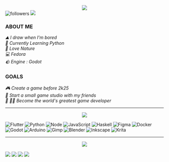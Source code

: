 <div align="center">
<img src="https://raw.githubusercontent.com/samthepacman/samthepacman/master/assets/mainprof.jpg"></div>
<div align="left">
<img alt="followers" title="Follow me on Github" src="https://img.shields.io/github/followers/samthepacman?color=FBB86C&style=for-the-badge&logo=github&label=Follow"/> 
<img src="https://img.shields.io/badge/Spotify-1ED760?&style=for-the-badge&logo=spotify&logoColor=white"/> 
</div>

### ABOUT ME
*⛰️ I draw when I'm bored*<br>
*🐍 Currently Learning Python*<br>
*🌲 Love Nature*<br>
*💻 Fedora*<br>
*🪨 Engine : Godot*<br>

### GOALS
*🎮 Create a game before 2k25*<br>
*🏢 Start a small game studio with my friends*<br>
*👑 🏴‍☠️ Become the world's greatest game developer*<br>

***

<div align="center">
<img src=https://raw.githubusercontent.com/samthepacman/samthepacman/master/assets/introbanner.png>
</div>
<div align="left">

![Flutter](https://img.shields.io/badge/Flutter-02569B?style=for-the-badge&logo=flutter) ![Python](https://img.shields.io/badge/python-3670A0?style=for-the-badge&logo=python&logoColor=ffdd54) ![Node](https://img.shields.io/badge/node.js-6DA55F?style=for-the-badge&logo=node.js&logoColor=white) ![JavaScript](https://img.shields.io/badge/javascript-%23323330.svg?style=for-the-badge&logo=javascript&logoColor=%23F7DF1E) ![Haskell](https://img.shields.io/badge/Haskell-5e5086?style=for-the-badge&logo=haskell&logoColor=white) ![Figma](https://img.shields.io/badge/figma-%23F24E1E.svg?style=for-the-badge&logo=figma&logoColor=white) ![Docker](https://img.shields.io/badge/docker-%230db7ed.svg?style=for-the-badge&logo=docker&logoColor=white) ![Godot](https://img.shields.io/badge/Godot-3670A0?style=for-the-badge&logo=godot&logoColor=ffdd54) ![Arduino](https://img.shields.io/badge/-Arduino-00979D?style=for-the-badge&logo=Arduino&logoColor=white) ![Gimp](https://img.shields.io/badge/Gimp-657D8B?style=for-the-badge&logo=gimp&logoColor=FFFFFF) ![Blender](https://img.shields.io/badge/Blender-%23F5792A.svg?style=for-the-badge&logo=blender&logoColor=white) ![Inkscape](https://img.shields.io/badge/Inkscape-e0e0e0?style=for-the-badge&logo=inkscape&logoColor=080A13) ![Krita](https://img.shields.io/badge/Krita-203759?style=for-the-badge&logo=krita&logoColor=EEF37B)
</div>

***
<div align="center">
<img src=https://raw.githubusercontent.com/samthepacman/samthepacman/master/assets/contacts.png>
</div>
<p align="left">
<a href="https://instagram.com/chanman_xyz" target="blank"><img align="center"src="https://img.shields.io/badge/Instagram-%23E4405F.svg?logo=Instagram&logoColor=white&style=for-the-badge"/></a>
<a href="https://matrix.to/#/@devnet2.0:matrix.org" target="blank"><img align="center" src="https://img.shields.io/badge/Matrix-%44CF6B5F.svg?logo=Matrix&logoColor=white&style=for-the-badge"/></a>
<a href="https://reddit.com/user/chandra_004" target="blank"><img align="center" src="https://img.shields.io/badge/Reddit-%23FF4500.svg?logo=Reddit&logoColor=white&style=for-the-badge"/></a>
<a href="<a href="https://replit.com/@samthepacman" target="blank"><img align="center" src="https://img.shields.io/badge/Replit-%23163170.svg?logo=replit&logoColor=white&style=for-the-badge"/></a>
</p>
